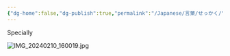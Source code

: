 ```yaml
---
{"dg-home":false,"dg-publish":true,"permalink":"/Japanese/言葉/せっかく/","dgPassFrontmatter":true}
---
```


Specially

![IMG_20240210_160019.jpg](/img/user/998%20resources/%E3%82%AF%E3%83%AC%E3%83%A8%E3%83%B3%E3%81%97%E3%82%93%E3%81%A1%E3%82%83%E3%82%93/IMG_20240210_160019.jpg)